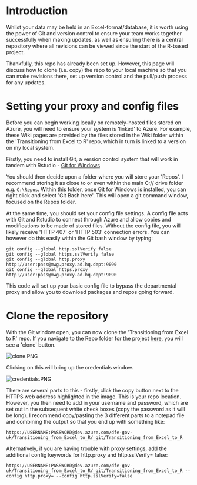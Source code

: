 # Introduction

Whilst your data may be held in an Excel-format/database, it is worth using the power of Git and version control to ensure your team works together successfully when making updates, as well as ensuring there is a central repository where all revisions can be viewed since the start of the R-based project.

Thankfully, this repo has already been set up. However, this page will discuss how to clone (i.e. copy) the repo to your local machine so that you can make revisions there, set up version control and the pull/push process for any updates.

# Setting your proxy and config files
Before you can begin working locally on remotely-hosted files stored on Azure, you will need to ensure your system is 'linked' to Azure. For example, these Wiki pages are provided by the files stored in the Wiki folder within the 'Transitioning from Excel to R' repo, which in turn is linked to a version on my local system.

Firstly, you need to install Git, a version control system that will work in tandem with Rstudio - [Git for Windows](https://gitforwindows.org/)

You should then decide upon a folder where you will store your 'Repos'. I recommend storing it as close to or even within the main C:// drive folder e.g. `C:\Repos`. Within this folder, once Git for Windows is installed, you can right click and select 'Git Bash here'. This will open a git command window, focused on the Repos folder.

At the same time, you should set your config file settings. A config file acts with Git and Rstudio to connect through Azure and allow copies and modifications to be made of stored files. Without the config file, you will likely receive 'HTTP 407' or 'HTTP 503' connection errors. You can however do this easily within the Git bash window by typing:

```
git config --global http.sslVerify false
git config --global https.sslVerify false
git config --global http.proxy http://user:pass@mwg.proxy.ad.hq.dept:9090
git config --global https.proxy http://user:pass@mwg.proxy.ad.hq.dept:9090

```
This code will set up your basic config file to bypass the departmental proxy and allow you to download packages and repos going forward.

# Clone the repository

With the Git window open, you can now clone the 'Transitioning from Excel to R' repo. If you navigate to the Repo folder for the project [here](https://dev.azure.com/dfe-gov-uk/_git/Transitioning_from_Excel_to_R), you will see a 'clone' button.

![clone.PNG](/.attachments/clone-c499b60a-1afa-470e-97b6-34a8f34e97ef.PNG)

Clicking on this will bring up the credentials window. 

![credentials.PNG](/.attachments/credentials-ebc6da65-f177-4d87-b19d-a867a251e6d6.PNG)

There are several parts to this - firstly, click the copy button next to the HTTPS web address highlighted in the image. This is your repo location. However, you then need to add in your username and password, which are set out in the subsequent white check boxes (copy the password as it will be long). I recommend copy/pasting the 3 different parts to a notepad file and combining the output so that you end up with something like:

```
https://USERNAME:PASSWORD@dev.azure.com/dfe-gov-uk/Transitioning_from_Excel_to_R/_git/Transitioning_from_Excel_to_R
```

Alternatively, if you are having trouble with proxy settings, add the additional config keywords for http.proxy and http.sslVerify= false:

```
https://USERNAME:PASSWORD@dev.azure.com/dfe-gov-uk/Transitioning_from_Excel_to_R/_git/Transitioning_from_Excel_to_R --config http.proxy= --config http.sslVerify=false
```

# 